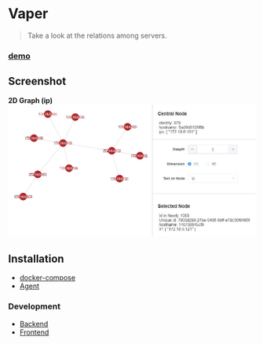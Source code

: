 # Vaper
<!-- `docsify serve ./docs -p 3001` -->
> Take a look at the relations among servers.  

### [demo](http://vaper.wengpan.top/)

## Screenshot
**2D Graph (ip)**
![2d demo](imgs/chart-link-2d-ip.jpg "2d demo")  


## Installation
- [docker-compose](en/docker.md)
- [Agent](en/agent.md)

### Development
* [Backend](en/backend.md)
* [Frontend](en/frontend.md)

